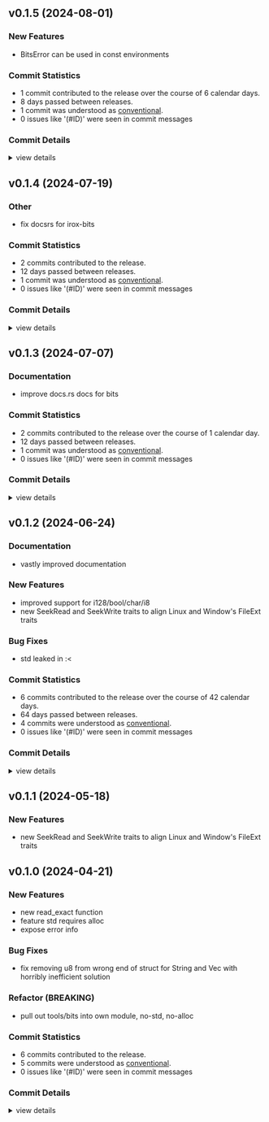 

## v0.1.5 (2024-08-01)

### New Features

 - <csr-id-9020f1174abfc895ad3438fb60cc3bc673a0a1b1/> BitsError can be used in const environments

### Commit Statistics

<csr-read-only-do-not-edit/>

 - 1 commit contributed to the release over the course of 6 calendar days.
 - 8 days passed between releases.
 - 1 commit was understood as [conventional](https://www.conventionalcommits.org).
 - 0 issues like '(#ID)' were seen in commit messages

### Commit Details

<csr-read-only-do-not-edit/>

<details><summary>view details</summary>

 * **Uncategorized**
    - BitsError can be used in const environments ([`9020f11`](https://github.com/spmadden/irox/commit/9020f1174abfc895ad3438fb60cc3bc673a0a1b1))
</details>

## v0.1.4 (2024-07-19)

<csr-id-77677189e46aec6b857762f5a8ff0b49d6922ebf/>

### Other

 - <csr-id-77677189e46aec6b857762f5a8ff0b49d6922ebf/> fix docsrs for irox-bits

### Commit Statistics

<csr-read-only-do-not-edit/>

 - 2 commits contributed to the release.
 - 12 days passed between releases.
 - 1 commit was understood as [conventional](https://www.conventionalcommits.org).
 - 0 issues like '(#ID)' were seen in commit messages

### Commit Details

<csr-read-only-do-not-edit/>

<details><summary>view details</summary>

 * **Uncategorized**
    - Release irox-bits v0.1.4 ([`f2464aa`](https://github.com/spmadden/irox/commit/f2464aa9392a50e3bdaeae56e4d7353099c36a15))
    - Fix docsrs for irox-bits ([`7767718`](https://github.com/spmadden/irox/commit/77677189e46aec6b857762f5a8ff0b49d6922ebf))
</details>

## v0.1.3 (2024-07-07)

### Documentation

 - <csr-id-9c6515d28c9e049ddeee33db099c81e21c608181/> improve docs.rs docs for bits

### Commit Statistics

<csr-read-only-do-not-edit/>

 - 2 commits contributed to the release over the course of 1 calendar day.
 - 12 days passed between releases.
 - 1 commit was understood as [conventional](https://www.conventionalcommits.org).
 - 0 issues like '(#ID)' were seen in commit messages

### Commit Details

<csr-read-only-do-not-edit/>

<details><summary>view details</summary>

 * **Uncategorized**
    - Release irox-bits v0.1.3 ([`305b602`](https://github.com/spmadden/irox/commit/305b6024e951595a1ce18f5a8d65d69301630aa9))
    - Improve docs.rs docs for bits ([`9c6515d`](https://github.com/spmadden/irox/commit/9c6515d28c9e049ddeee33db099c81e21c608181))
</details>

## v0.1.2 (2024-06-24)

### Documentation

 - <csr-id-ef4b515af54d9cf76b87f5493fd59cd386a27041/> vastly improved documentation

### New Features

 - <csr-id-cd042abec8394ea08c1bc4d14bd323e75cfd38fd/> improved support for i128/bool/char/i8
 - <csr-id-bbb9ff39051ec49313c297d6a4217532b9228390/> new SeekRead and SeekWrite traits to align Linux and Window's FileExt traits

### Bug Fixes

 - <csr-id-fcb40e9370dfb0246350252c2fd0d6158e4c5b59/> std leaked in :<

### Commit Statistics

<csr-read-only-do-not-edit/>

 - 6 commits contributed to the release over the course of 42 calendar days.
 - 64 days passed between releases.
 - 4 commits were understood as [conventional](https://www.conventionalcommits.org).
 - 0 issues like '(#ID)' were seen in commit messages

### Commit Details

<csr-read-only-do-not-edit/>

<details><summary>view details</summary>

 * **Uncategorized**
    - Release irox-bits v0.1.2 ([`fcfb061`](https://github.com/spmadden/irox/commit/fcfb061ea219d32b6575115ee722aeb4416e7c63))
    - Std leaked in :< ([`fcb40e9`](https://github.com/spmadden/irox/commit/fcb40e9370dfb0246350252c2fd0d6158e4c5b59))
    - Vastly improved documentation ([`ef4b515`](https://github.com/spmadden/irox/commit/ef4b515af54d9cf76b87f5493fd59cd386a27041))
    - Improved support for i128/bool/char/i8 ([`cd042ab`](https://github.com/spmadden/irox/commit/cd042abec8394ea08c1bc4d14bd323e75cfd38fd))
    - Release irox-bits v0.1.1 ([`92fdded`](https://github.com/spmadden/irox/commit/92fdded1ffad1d268f65c1584e04967e0f04f524))
    - New SeekRead and SeekWrite traits to align Linux and Window's FileExt traits ([`bbb9ff3`](https://github.com/spmadden/irox/commit/bbb9ff39051ec49313c297d6a4217532b9228390))
</details>

## v0.1.1 (2024-05-18)

### New Features

 - <csr-id-bbb9ff39051ec49313c297d6a4217532b9228390/> new SeekRead and SeekWrite traits to align Linux and Window's FileExt traits

## v0.1.0 (2024-04-21)

<csr-id-05c5b84578474138d78211db2763e11a7bb3a925/>

### New Features

 - <csr-id-a63f11ed48e14aac3ac0d9cd058c78771c5c2d8c/> new read_exact function
 - <csr-id-5618cf8e7290900915b3cd23d87191253de4cd3e/> feature std requires alloc
 - <csr-id-a63123ab8fc28fa775ad02aacfb13081f8c03faf/> expose error info

### Bug Fixes

 - <csr-id-91da08c9b855233a77b7e0df369d70736eaeabc9/> fix removing u8 from wrong end of struct for String and Vec with horribly inefficient solution

### Refactor (BREAKING)

 - <csr-id-05c5b84578474138d78211db2763e11a7bb3a925/> pull out tools/bits into own module, no-std, no-alloc

### Commit Statistics

<csr-read-only-do-not-edit/>

 - 6 commits contributed to the release.
 - 5 commits were understood as [conventional](https://www.conventionalcommits.org).
 - 0 issues like '(#ID)' were seen in commit messages

### Commit Details

<csr-read-only-do-not-edit/>

<details><summary>view details</summary>

 * **Uncategorized**
    - Release irox-bits v0.1.0 ([`6a51458`](https://github.com/spmadden/irox/commit/6a51458cde4fb1be4303792e68c476330b479a27))
    - Fix removing u8 from wrong end of struct for String and Vec with horribly inefficient solution ([`91da08c`](https://github.com/spmadden/irox/commit/91da08c9b855233a77b7e0df369d70736eaeabc9))
    - New read_exact function ([`a63f11e`](https://github.com/spmadden/irox/commit/a63f11ed48e14aac3ac0d9cd058c78771c5c2d8c))
    - Feature std requires alloc ([`5618cf8`](https://github.com/spmadden/irox/commit/5618cf8e7290900915b3cd23d87191253de4cd3e))
    - Expose error info ([`a63123a`](https://github.com/spmadden/irox/commit/a63123ab8fc28fa775ad02aacfb13081f8c03faf))
    - Pull out tools/bits into own module, no-std, no-alloc ([`05c5b84`](https://github.com/spmadden/irox/commit/05c5b84578474138d78211db2763e11a7bb3a925))
</details>

